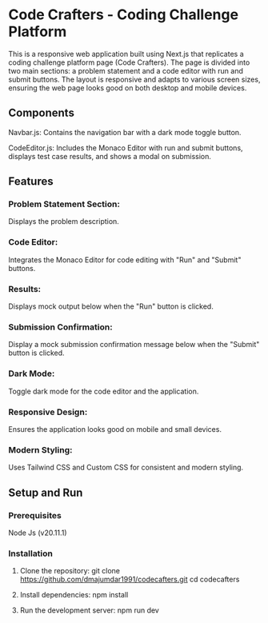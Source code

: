 # Code Crafters - Coding Challenge Platform

This is a responsive web application built using Next.js that replicates a coding challenge platform page (Code Crafters). The page is divided into two main sections: a problem statement and a code editor with run and submit buttons. The layout is responsive and adapts to various screen sizes, ensuring the web page looks good on both desktop and mobile devices.

## Components

Navbar.js: Contains the navigation bar with a dark mode toggle button.

CodeEditor.js: Includes the Monaco Editor with run and submit buttons, displays test case results, and shows a modal on submission.

## Features

### Problem Statement Section:

Displays the problem description.

### Code Editor:

Integrates the Monaco Editor for code editing with "Run" and "Submit" buttons.

### Results:

Displays mock output below when the "Run" button is clicked.

### Submission Confirmation:

Display a mock submission confirmation message below when the "Submit" button is clicked.

### Dark Mode:

Toggle dark mode for the code editor and the application.

### Responsive Design:

Ensures the application looks good on mobile and small devices.

### Modern Styling:

Uses Tailwind CSS and Custom CSS for consistent and modern styling.

## Setup and Run

### Prerequisites

Node Js (v20.11.1)

### Installation

1. Clone the repository:
   git clone https://github.com/dmajumdar1991/codecafters.git
   cd codecafters

2. Install dependencies:
   npm install

3. Run the development server:
   npm run dev
